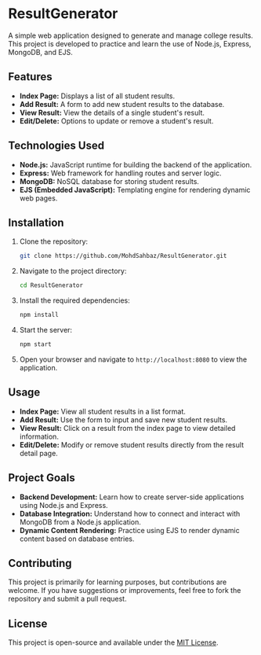 # ResultGenerator

A simple web application designed to generate and manage college results. This project is developed to practice and learn the use of Node.js, Express, MongoDB, and EJS.

## Features

- **Index Page:** Displays a list of all student results.
- **Add Result:** A form to add new student results to the database.
- **View Result:** View the details of a single student's result.
- **Edit/Delete:** Options to update or remove a student's result.

## Technologies Used

- **Node.js:** JavaScript runtime for building the backend of the application.
- **Express:** Web framework for handling routes and server logic.
- **MongoDB:** NoSQL database for storing student results.
- **EJS (Embedded JavaScript):** Templating engine for rendering dynamic web pages.

## Installation

1. Clone the repository:
   ```bash
   git clone https://github.com/MohdSahbaz/ResultGenerator.git
   ```
2. Navigate to the project directory:
   ```bash
   cd ResultGenerator
   ```
3. Install the required dependencies:
   ```bash
   npm install
   ```
4. Start the server:
   ```bash
   npm start
   ```
5. Open your browser and navigate to `http://localhost:8080` to view the application.

## Usage

- **Index Page:** View all student results in a list format.
- **Add Result:** Use the form to input and save new student results.
- **View Result:** Click on a result from the index page to view detailed information.
- **Edit/Delete:** Modify or remove student results directly from the result detail page.

## Project Goals

- **Backend Development:** Learn how to create server-side applications using Node.js and Express.
- **Database Integration:** Understand how to connect and interact with MongoDB from a Node.js application.
- **Dynamic Content Rendering:** Practice using EJS to render dynamic content based on database entries.

## Contributing

This project is primarily for learning purposes, but contributions are welcome. If you have suggestions or improvements, feel free to fork the repository and submit a pull request.

## License

This project is open-source and available under the [MIT License](LICENSE).
